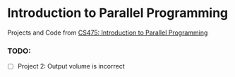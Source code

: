 # Introduction to Parallel Programming

Projects and Code from [CS475: Introduction to Parallel Programming](https://ecampus.oregonstate.edu/soc/ecatalog/ecoursedetail.htm?subject=CS&coursenumber=475)

### TODO:

 - [ ] Project 2: Output volume is incorrect
